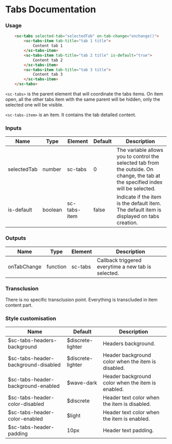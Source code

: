 # Tabs Documentation

### Usage

```html
    <sc-tabs selected-tab="selectedTab" on-tab-change="onchange()">
        <sc-tabs-item tab-title="tab 1 title">
            Content tab 1
        </sc-tabs-item>
        <sc-tabs-item tab-title="tab 2 title" is-default="true">
            Content tab 2
        </sc-tabs-item>
        <sc-tabs-item tab-title="tab 3 title">
            Content tab 3
        </sc-tabs-item>
    </sc-tabs>
```

```<sc-tabs>``` is the parent element that will coordinate the tabs items. On item open, all the other tabs item with the same parent will be hidden, only the selected one will be visible.

```<sc-tabs-item>``` is an item. It contains the tab detailed content.


### Inputs

| **Name** | **Type** | **Element** | **Default** | **Description** |
| -- | -- | -- | -- | -- |
| selectedTab | number | sc-tabs | 0 | The variable allows you to control the selected tab from the outside. On change, the tab at the specified index will be selected. |
| is-default | boolean | sc-tabs-item | false | Indicate if the item is the default item. The default item is displayed on tabs creation. |

### Outputs

| **Name** | **Type** | **Element** | **Description** |
| -- | -- | -- | -- |
| onTabChange | function | sc-tabs | Callback triggered everytime a new tab is selected. |

### Transclusion

There is no specific transclusion point. Everything is transcluded in item content part.

### Style customisation

| **Name** | **Default** | **Description** |
| -- | -- | -- |
| $sc-tabs-headers-background | $discrete-lighter | Headers background. |
| $sc-tabs-header-background-disabled | $discrete-lighter | Header background color when the item is disabled. |
| $sc-tabs-header-background-enabled | $wave-dark | Header background color when the item is enabled. |
| $sc-tabs-header-color-disabled | $discrete | Header text color when the item is disabled. |
| $sc-tabs-header-color-enabled | $light | Header text color when the item is enabled. |
| $sc-tabs-header-padding | 10px | Header text padding. |